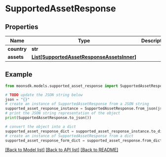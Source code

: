 # SupportedAssetResponse


## Properties

Name | Type | Description | Notes
------------ | ------------- | ------------- | -------------
**country** | **str** |  | 
**assets** | [**List[SupportedAssetResponseAssetsInner]**](SupportedAssetResponseAssetsInner.md) |  | 

## Example

```python
from moonsdk.models.supported_asset_response import SupportedAssetResponse

# TODO update the JSON string below
json = "{}"
# create an instance of SupportedAssetResponse from a JSON string
supported_asset_response_instance = SupportedAssetResponse.from_json(json)
# print the JSON string representation of the object
print(SupportedAssetResponse.to_json())

# convert the object into a dict
supported_asset_response_dict = supported_asset_response_instance.to_dict()
# create an instance of SupportedAssetResponse from a dict
supported_asset_response_form_dict = supported_asset_response.from_dict(supported_asset_response_dict)
```
[[Back to Model list]](../README.md#documentation-for-models) [[Back to API list]](../README.md#documentation-for-api-endpoints) [[Back to README]](../README.md)



